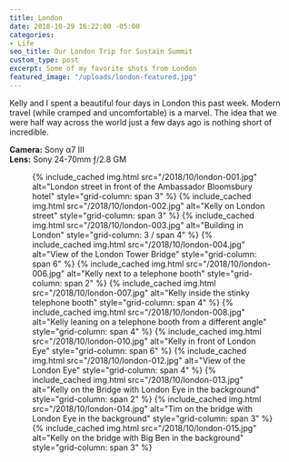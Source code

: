```yaml
---
title: London
date: 2018-10-29 16:22:00 -05:00
categories:
- Life
seo_title: Our London Trip for Sustain Summit
custom_type: post
excerpt: Some of my favorite shots from London
featured_image: "/uploads/london-featured.jpg"
---
```


Kelly and I spent a beautiful four days in London this past week. Modern travel (while cramped and uncomfortable) is a marvel. The idea that we were half way across the world just a few days ago is nothing short of incredible.

**Camera:** Sony α7 III  
**Lens:** Sony 24-70mm ƒ/2.8 GM

<figure class="photo-grid photo-grid--four">
  {% include_cached img.html src="/2018/10/london-001.jpg" alt="London street in front of the Ambassador Bloomsbury hotel" style="grid-column: span 3" %}
  {% include_cached img.html src="/2018/10/london-002.jpg" alt="Kelly on London street" style="grid-column: span 3" %}
  {% include_cached img.html src="/2018/10/london-003.jpg" alt="Building in London" style="grid-column: 3 / span 4" %}
  {% include_cached img.html src="/2018/10/london-004.jpg" alt="View of the London Tower Bridge" style="grid-column: span 6" %}
  {% include_cached img.html src="/2018/10/london-006.jpg" alt="Kelly next to a telephone booth" style="grid-column: span 2" %}
  {% include_cached img.html src="/2018/10/london-007.jpg" alt="Kelly inside the stinky telephone booth" style="grid-column: span 4" %}
  {% include_cached img.html src="/2018/10/london-008.jpg" alt="Kelly leaning on a telephone booth from a different angle" style="grid-column: span 4" %}
  {% include_cached img.html src="/2018/10/london-010.jpg" alt="Kelly in front of London Eye" style="grid-column: span 6" %}
  {% include_cached img.html src="/2018/10/london-012.jpg" alt="View of the London Eye" style="grid-column: span 4" %}
  {% include_cached img.html src="/2018/10/london-013.jpg" alt="Kelly on the Bridge with London Eye in the background" style="grid-column: span 2" %}
  {% include_cached img.html src="/2018/10/london-014.jpg" alt="Tim on the bridge with London Eye in the background" style="grid-column: span 3" %}
  {% include_cached img.html src="/2018/10/london-015.jpg" alt="Kelly on the bridge with Big Ben in the background" style="grid-column: span 3" %}
</figure>
